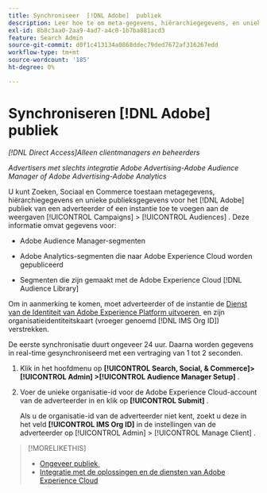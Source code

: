 ```yaml
---
title: Synchroniseer  [!DNL Adobe]  publiek
description: Leer hoe te om meta-gegevens, hiërarchiegegevens, en unieke publieksgegevens voor uw  [!DNL Adobe]  publiek te synchroniseren.
exl-id: 8b8c3aa0-2aa9-4ad7-a4c0-1b7ba881acd3
feature: Search Admin
source-git-commit: d0f1c413134a0868ddec79ded7672af316267edd
workflow-type: tm+mt
source-wordcount: '185'
ht-degree: 0%

---
```


# Synchroniseren [!DNL Adobe] publiek

*[!DNL Direct Access]Alleen clientmanagers en beheerders*

*Advertisers met slechts integratie Adobe Advertising-Adobe Audience Manager of Adobe Advertising-Adobe Analytics*

U kunt Zoeken, Sociaal en Commerce toestaan metagegevens, hiërarchiegegevens en unieke publieksgegevens voor het [!DNL Adobe] publiek van een adverteerder of een instantie toe te voegen aan de weergaven [!UICONTROL Campaigns] > [!UICONTROL Audiences] . Deze informatie omvat gegevens voor:

* Adobe Audience Manager-segmenten

* Adobe Analytics-segmenten die naar Adobe Experience Cloud worden gepubliceerd

* Segmenten die zijn gemaakt met de Adobe Experience Cloud [!DNL Audience Library]

Om in aanmerking te komen, moet adverteerder of de instantie de [&#x200B; Dienst van de Identiteit van Adobe Experience Platform uitvoeren &#x200B;](https://experienceleague.adobe.com/docs/id-service/using/home.html?lang=nl-NL) en zijn organisatieidentiteitskaart (vroeger genoemd [!DNL IMS Org ID]) verstrekken.

De eerste synchronisatie duurt ongeveer 24 uur. Daarna worden gegevens in real-time gesynchroniseerd met een vertraging van 1 tot 2 seconden.

1. Klik in het hoofdmenu op **[!UICONTROL Search, Social, & Commerce]> [!UICONTROL Admin] >[!UICONTROL Audience Manager Setup]** .

1. Voer de unieke organisatie-id voor de Adobe Experience Cloud-account van de adverteerder in en klik op **[!UICONTROL Submit]** .

   Als u de organisatie-id van de adverteerder niet kent, zoekt u deze in het veld **[!UICONTROL IMS Org ID]** in de instellingen van de adverteerder op [!UICONTROL Admin] > [!UICONTROL Manage Client] .

>[!MORELIKETHIS]
>
>* [&#x200B; Ongeveer publiek &#x200B;](/help/search-social-commerce/campaign-management/campaigns/audience-about.md)
>* [&#x200B; Integratie met de oplossingen en de diensten van Adobe Experience Cloud &#x200B;](/help/search-social-commerce/introduction/integrations.md)

